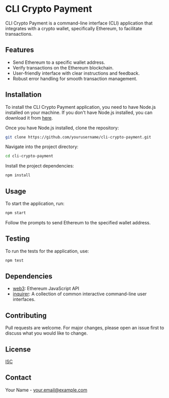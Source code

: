 # CLI Crypto Payment

CLI Crypto Payment is a command-line interface (CLI) application that integrates with a crypto wallet, specifically Ethereum, to facilitate transactions.

## Features

- Send Ethereum to a specific wallet address.
- Verify transactions on the Ethereum blockchain.
- User-friendly interface with clear instructions and feedback.
- Robust error handling for smooth transaction management.

## Installation

To install the CLI Crypto Payment application, you need to have Node.js installed on your machine. If you don't have Node.js installed, you can download it from [here](https://nodejs.org/).

Once you have Node.js installed, clone the repository:

```bash
git clone https://github.com/yourusername/cli-crypto-payment.git
```

Navigate into the project directory:

```bash
cd cli-crypto-payment
```

Install the project dependencies:

```bash
npm install
```

## Usage

To start the application, run:

```bash
npm start
```

Follow the prompts to send Ethereum to the specified wallet address.

## Testing

To run the tests for the application, use:

```bash
npm test
```

## Dependencies

- [web3](https://www.npmjs.com/package/web3): Ethereum JavaScript API
- [inquirer](https://www.npmjs.com/package/inquirer): A collection of common interactive command-line user interfaces.

## Contributing

Pull requests are welcome. For major changes, please open an issue first to discuss what you would like to change.

## License

[ISC](https://choosealicense.com/licenses/isc/)

## Contact

Your Name - your.email@example.com
